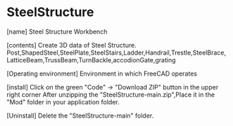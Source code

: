# SteelStructure

[name] Steel Structure Workbench

[contents] Create 3D data of Steel Structure.
Post,ShapedSteel,SteelPlate,SteelStairs,Ladder,Handrail,Trestle,SteelBrace,LatticeBeam,TrussBeam,TurnBackle,accodionGate,grating

[Operating environment] Environment in which FreeCAD operates

[install] Click on the green "Code" → "Download ZIP" button in the upper right corner
After unzipping  the "SteelStructure-main.zip",Place it in the "Mod" folder in your application folder.

[Uninstall] Delete the "SteelStructure-main" folder.
